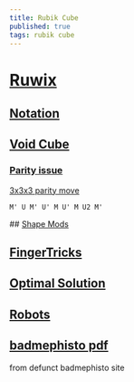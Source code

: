 ```yaml
---
title: Rubik Cube
published: true
tags: rubik cube
---
```

# [Ruwix](https://ruwix.com/twisty-puzzles/)
## [Notation](https://ruwix.com/the-rubiks-cube/notation/)
## [Void Cube](https://ruwix.com/twisty-puzzles/void-cube/)
### [Parity issue](https://ruwix.com/the-rubiks-cube/unsolvable-rubiks-cube-invalid-scramble/)

[3x3x3 parity move](https://puzzling.stackexchange.com/a/21)
```
M' U M' U' M U' M U2 M'
```

## [Shape Mods](https://ruwix.com/twisty-puzzles/3x3x3-rubiks-cube-shape-mods-variations/)

## [FingerTricks](https://ruwix.com/the-rubiks-cube/fingertricks/)

## [Optimal Solution](https://en.wikipedia.org/wiki/Optimal_solutions_for_Rubik%27s_Cube)

## [Robots](https://ruwix.com/the-rubiks-cube/lego-rubiks-cube-robots-rubot2/)

## [badmephisto pdf](/images/badmephisto-speedcubing-method.pdf)

from defunct badmephisto site